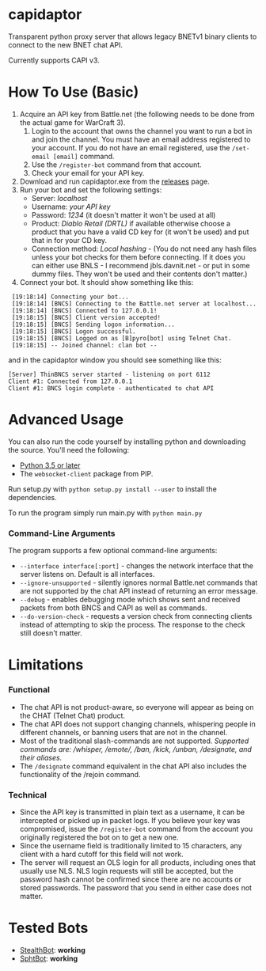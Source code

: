 # capidaptor
Transparent python proxy server that allows legacy BNETv1 binary clients to connect to the new BNET chat API.

Currently supports CAPI v3.

# How To Use (Basic)
1. Acquire an API key from Battle.net (the following needs to be done from the actual game for WarCraft 3).
   1. Login to the account that owns the channel you want to run a bot in and join the channel. You must have an email address registered to your account. If you do not have an email registered, use the `/set-email [email]` command.
   2. Use the `/register-bot` command from that account.
   3. Check your email for your API key.
2. Download and run capidaptor.exe from the [releases](https://github.com/Davnit/capidaptor/releases) page.
3. Run your bot and set the following settings:
   * Server: *localhost*
   * Username: *your API key*
   * Password: *1234* (it doesn't matter it won't be used at all)
   * Product: *Diablo Retail (DRTL)* if available otherwise choose a product that you have a valid CD key for (it won't be used) and put that in for your CD key.
   * Connection method: *Local hashing* - (You do not need any hash files unless your bot checks for them before connecting. If it does you can either use BNLS - I recommend jbls.davnit.net - or put in some dummy files. They won't be used and their contents don't matter.)
4. Connect your bot. It should show something like this:
```
 [19:18:14] Connecting your bot...
 [19:18:14] [BNCS] Connecting to the Battle.net server at localhost...
 [19:18:14] [BNCS] Connected to 127.0.0.1!
 [19:18:15] [BNCS] Client version accepted!
 [19:18:15] [BNCS] Sending logon information...
 [19:18:15] [BNCS] Logon successful.
 [19:18:15] [BNCS] Logged on as [B]pyro[bot] using Telnet Chat.
 [19:18:15] -- Joined channel: clan bot --
```
and in the capidaptor window you should see something like this:
```
[Server] ThinBNCS server started - listening on port 6112
Client #1: Connected from 127.0.0.1
Client #1: BNCS login complete - authenticated to chat API
```

# Advanced Usage
You can also run the code yourself by installing python and downloading the source.
You'll need the following:
* [Python 3.5 or later](https://www.python.org/)
* The `websocket-client` package from PIP.

Run setup.py with `python setup.py install --user` to install the dependencies.

To run the program simply run main.py with `python main.py`

### Command-Line Arguments
The program supports a few optional command-line arguments:
* `--interface interface[:port]` - changes the network interface that the server listens on. Default is all interfaces.
* `--ignore-unsupported` - silently ignores normal Battle.net commands that are not supported by the chat API instead of returning an error message.
* `--debug` - enables debugging mode which shows sent and received packets from both BNCS and CAPI as well as commands.
* `--do-version-check` - requests a version check from connecting clients instead of attempting to skip the process. The response to the check still doesn't matter.

# Limitations
### Functional
* The chat API is not product-aware, so everyone will appear as being on the CHAT (Telnet Chat) product.
* The chat API does not support changing channels, whispering people in different channels, or banning users that are not in the channel.
* Most of the traditional slash-commands are not supported. *Supported commands are: /whisper, /emote/, /ban, /kick, /unban, /designate, and their aliases.*
* The `/designate` command equivalent in the chat API also includes the functionality of the /rejoin command.

### Technical
* Since the API key is transmitted in plain text as a username, it can be intercepted or picked up in packet logs. If you believe your key was compromised, issue the `/register-bot` command from the account you originally registered the bot on to get a new one.
* Since the username field is traditionally limited to 15 characters, any client with a hard cutoff for this field will not work.
* The server will request an OLS login for all products, including ones that usually use NLS. NLS login requests will still be accepted, but the password hash cannot be confirmed since there are no accounts or stored passwords. The password that you send in either case does not matter.

# Tested Bots
* [StealthBot](https://github.com/stealthbot/StealthBot): **working**
* [SphtBot](https://davnit.net/islanti/readme.html): **working**
